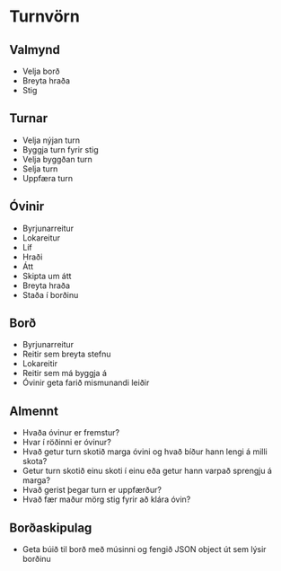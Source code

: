 # Turnvörn

## Valmynd

 - Velja borð
 - Breyta hraða
 - Stig

## Turnar
- Velja nýjan turn
- Byggja turn fyrir stig
- Velja byggðan turn
- Selja turn
- Uppfæra turn

## Óvinir
- Byrjunarreitur
- Lokareitur
- Líf
- Hraði
- Átt
- Skipta um átt
- Breyta hraða
- Staða í borðinu

## Borð
- Byrjunarreitur
- Reitir sem breyta stefnu
- Lokareitir
- Reitir sem má byggja á
- Óvinir geta farið mismunandi leiðir

## Almennt
- Hvaða óvinur er fremstur?
- Hvar í röðinni er óvinur?
- Hvað getur turn skotið marga óvini og hvað bíður hann lengi á milli skota?
- Getur turn skotið einu skoti í einu eða getur hann varpað sprengju á marga?
- Hvað gerist þegar turn er uppfærður?
- Hvað fær maður mörg stig fyrir að klára óvin?

## Borðaskipulag
- Geta búið til borð með músinni og fengið JSON object út sem lýsir borðinu
